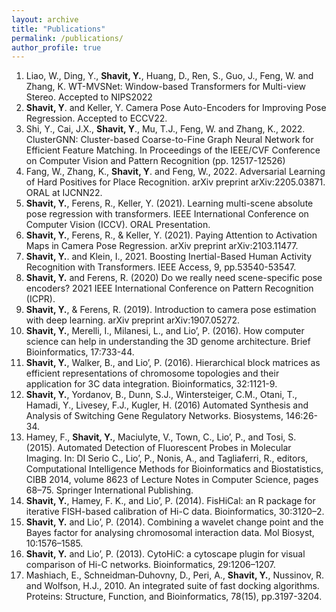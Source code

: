 ```yaml
---
layout: archive
title: "Publications"
permalink: /publications/
author_profile: true
---
```

1. Liao, W., Ding, Y., **Shavit, Y.**, Huang, D., Ren, S., Guo, J., Feng, W. and Zhang, K. WT-MVSNet: Window-based Transformers for Multi-view Stereo. Accepted to NIPS2022 
2. **Shavit, Y**. and Keller, Y. Camera Pose Auto-Encoders for Improving Pose Regression. Accepted to ECCV22.
3. Shi, Y., Cai, J.X., **Shavit, Y**., Mu, T.J., Feng, W. and Zhang, K., 2022. ClusterGNN: Cluster-based Coarse-to-Fine Graph Neural Network for Efficient Feature Matching. In Proceedings of the IEEE/CVF Conference on Computer Vision and Pattern Recognition (pp. 12517-12526)
4. Fang, W., Zhang, K., **Shavit, Y**. and Feng, W., 2022. Adversarial Learning of Hard Positives for Place Recognition. arXiv preprint arXiv:2205.03871. ORAL at IJCNN22.
5. **Shavit, Y.**, Ferens, R., Keller, Y. (2021). Learning multi-scene absolute pose regression with transformers. IEEE International Conference on Computer Vision (ICCV). ORAL Presentation.
6. **Shavit, Y.**, Ferens, R., & Keller, Y. (2021). Paying Attention to Activation Maps in Camera Pose Regression. arXiv preprint arXiv:2103.11477. 
7. **Shavit, Y.**. and Klein, I., 2021. Boosting Inertial-Based Human Activity Recognition with Transformers. IEEE Access, 9, pp.53540-53547.
8. **Shavit, Y.** and Ferens, R. (2020) Do we really need scene-specific pose encoders? 2021 IEEE International Conference on Pattern Recognition (ICPR).
9. **Shavit, Y.**, & Ferens, R. (2019). Introduction to camera pose estimation with deep learning. arXiv preprint arXiv:1907.05272.
10. **Shavit, Y.**, Merelli, I., Milanesi, L., and Lio’, P. (2016). How computer science can help in understanding the 3D genome architecture. Brief Bioinformatics, 17:733-44.
11. **Shavit, Y.**, Walker, B., and Lio’, P. (2016). Hierarchical block matrices as efficient representations of chromosome topologies and their application for 3C data integration. Bioinformatics, 32:1121-9. 
12. **Shavit, Y.**, Yordanov, B., Dunn, S.J., Wintersteiger, C.M., Otani, T.,  Hamadi, Y., Livesey, F.J., Kugler, H. (2016) Automated Synthesis and Analysis of Switching Gene Regulatory Networks. Biosystems, 146:26-34.
13. Hamey, F., **Shavit, Y.**, Maciulyte, V., Town, C., Lio’, P., and Tosi, S. (2015). Automated Detection of Fluorescent Probes in Molecular Imaging. In: DI Serio C., Lio’, P., Nonis, A., and Tagliaferri, R., editors, Computational Intelligence Methods for Bioinformatics and Biostatistics, CIBB 2014, volume 8623 of Lecture Notes in Computer Science, pages 68–75. Springer International Publishing.
14. **Shavit, Y.**, Hamey, F. K., and Lio’, P. (2014). FisHiCal: an R package for iterative FISH-based calibration of Hi-C data. Bioinformatics, 30:3120–2.
15. **Shavit, Y.** and Lio’, P. (2014). Combining a wavelet change point and the Bayes factor for analysing chromosomal interaction data. Mol Biosyst, 10:1576–1585.
16. **Shavit, Y.** and Lio’, P. (2013). CytoHiC: a cytoscape plugin for visual comparison of Hi-C networks. Bioinformatics, 29:1206–1207.
17. Mashiach, E., Schneidman‐Duhovny, D., Peri, A., **Shavit, Y.**, Nussinov, R. and Wolfson, H.J., 2010. An integrated suite of fast docking algorithms. Proteins: Structure, Function, and Bioinformatics, 78(15), pp.3197-3204.
